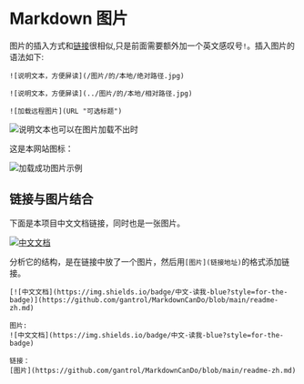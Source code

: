 # Markdown 图片

图片的插入方式和[链接](#step-3)很相似,只是前面需要额外加一个英文感叹号`!`。插入图片的语法如下:

``` 
![说明文本，方便屏读](/图片/的/本地/绝对路径.jpg)

![说明文本，方便屏读](../图片/的/本地/相对路径.jpg)

![加载远程图片](URL "可选标题")
```

![说明文本也可以在图片加载不出时](/path/to/cat.jpg)

这是本网站图标：

![加载成功图片示例](https://www.markdowncando.com/logo-mini.png "本网站图标")

## 链接与图片结合

下面是本项目中文文档链接，同时也是一张图片。

[![中文文档](https://img.shields.io/badge/中文-读我-blue?style=for-the-badge)](https://github.com/gantrol/MarkdownCanDo/blob/main/readme-zh.md)

分析它的结构，是在链接中放了一个图片，然后用`[图片](链接地址)`的格式添加链接。

```
[![中文文档](https://img.shields.io/badge/中文-读我-blue?style=for-the-badge)](https://github.com/gantrol/MarkdownCanDo/blob/main/readme-zh.md)

图片:
![中文文档](https://img.shields.io/badge/中文-读我-blue?style=for-the-badge)

链接：
[图片](https://github.com/gantrol/MarkdownCanDo/blob/main/readme-zh.md)
```


[//]: # (TODO: 上传实现之后，你可以使用拖放来从图片文件或网页浏览器插入图片。尝试插入下面这张图片:)
